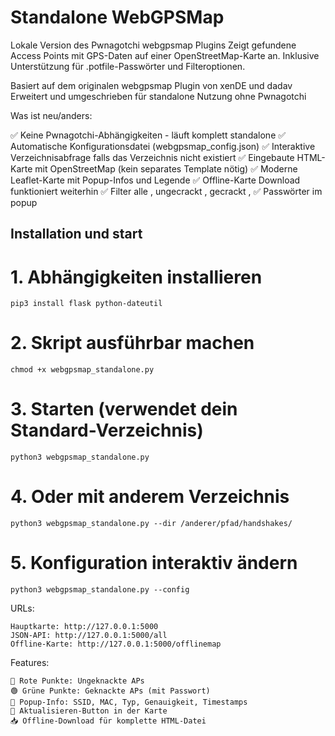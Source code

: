 # Standalone WebGPSMap 
Lokale Version des Pwnagotchi webgpsmap Plugins
Zeigt gefundene Access Points mit GPS-Daten auf einer OpenStreetMap-Karte an.
Inklusive Unterstützung für .potfile-Passwörter und Filteroptionen.

Basiert auf dem originalen webgpsmap Plugin von xenDE und dadav
Erweitert und umgeschrieben für standalone Nutzung ohne Pwnagotchi


Was ist neu/anders:

✅ Keine Pwnagotchi-Abhängigkeiten - läuft komplett standalone
✅ Automatische Konfigurationsdatei (webgpsmap_config.json)
✅ Interaktive Verzeichnisabfrage falls das Verzeichnis nicht existiert
✅ Eingebaute HTML-Karte mit OpenStreetMap (kein separates Template nötig)
✅ Moderne Leaflet-Karte mit Popup-Infos und Legende
✅ Offline-Karte Download funktioniert weiterhin
✅ Filter alle , ungecrackt , gecrackt ,
✅ Passwörter im popup

## Installation und start

# 1. Abhängigkeiten installieren
```pip3 install flask python-dateutil```

# 2. Skript ausführbar machen
```chmod +x webgpsmap_standalone.py```

# 3. Starten (verwendet dein Standard-Verzeichnis)
```python3 webgpsmap_standalone.py```

# 4. Oder mit anderem Verzeichnis
```python3 webgpsmap_standalone.py --dir /anderer/pfad/handshakes/```

# 5. Konfiguration interaktiv ändern
```python3 webgpsmap_standalone.py --config``` 


URLs:

    Hauptkarte: http://127.0.0.1:5000
    JSON-API: http://127.0.0.1:5000/all
    Offline-Karte: http://127.0.0.1:5000/offlinemap

Features:

    🔴 Rote Punkte: Ungeknackte APs
    🟢 Grüne Punkte: Geknackte APs (mit Passwort)
    📍 Popup-Info: SSID, MAC, Typ, Genauigkeit, Timestamps
    🔄 Aktualisieren-Button in der Karte
    📥 Offline-Download für komplette HTML-Datei
